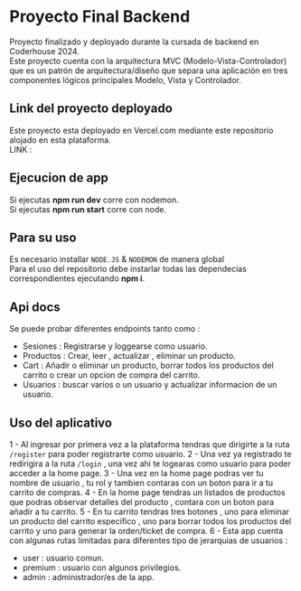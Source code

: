 # Proyecto Final Backend

Proyecto finalizado y deployado durante la cursada de backend en Coderhouse 2024.\
Este proyecto cuenta con la arquitectura MVC (Modelo-Vista-Controlador) que es un patrón de arquitectura/diseño que separa una aplicación en tres componentes lógicos principales Modelo, Vista y Controlador.

## Link del proyecto deployado

Este proyecto esta deployado en Vercel.com mediante este repositorio alojado en esta plataforma.\
LINK :

## Ejecucion de app

Si ejecutas **npm run dev** corre con nodemon.\
Si ejecutas **npm run start** corre con node.

## Para su uso

Es necesario installar `NODE.JS` & `NODEMON` de manera global\
Para el uso del repositorio debe instarlar todas las dependecias correspondientes ejecutando **npm i**.

## Api docs

Se puede probar diferentes endpoints tanto como :

- Sesiones : Registrarse y loggearse como usuario.
- Productos : Crear, leer , actualizar , eliminar un producto.
- Cart : Añadir o eliminar un producto, borrar todos los productos del carrito o crear un opcion de
  compra del carrito.
- Usuarios : buscar varios o un usuario y actualizar informacion de un usuario.

## Uso del aplicativo

1 - Al ingresar por primera vez a la plataforma tendras que dirigirte a la ruta `/register` para poder registrarte como usuario.
2 - Una vez ya registrado te redirigira a la ruta `/login` , una vez ahi te logearas como usuario para poder acceder a la home page.
3 - Una vez en la home page podras ver tu nombre de usuario , tu rol y tambien contaras con un boton para ir a tu carrito de compras.
4 - En la home page tendras un listados de productos que podras observar detalles del producto , contara con un boton para añadir a tu carrito.
5 - En tu carrito tendras tres botones , uno para eliminar un producto del carrito especifico , uno para borrar todos los productos del carrito y uno para generar la orden/ticket de compra.
6 - Esta app cuenta con algunas rutas limitadas para diferentes tipo de jerarquias de usuarios :

- user : usuario comun.
- premium : usuario con algunos privilegios.
- admin : administrador/es de la app.
